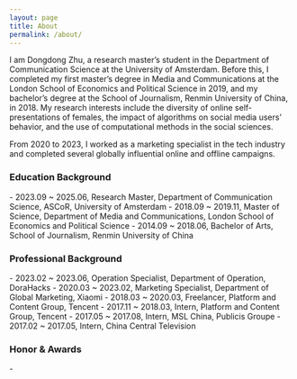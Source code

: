 ```yaml
---
layout: page
title: About
permalink: /about/
---
```


I am Dongdong Zhu, a research master’s student in the Department of Communication Science at the University of Amsterdam. Before this, I completed my first master’s degree in Media and Communications at the London School of Economics and Political Science in 2019, and my bachelor’s degree at the School of Journalism, Renmin University of China, in 2018. My research interests include the diversity of online self-presentations of females, the impact of algorithms on social media users’ behavior, and the use of computational methods in the social sciences.

From 2020 to 2023, I worked as a marketing specialist in the tech industry and completed several globally influential online and offline campaigns.

<h3>Education Background</h3>
- 2023.09 ~ 2025.06, Research Master, Department of Communication Science, ASCoR, University of Amsterdam
- 2018.09 ~ 2019.11, Master of Science, Department of Media and Communications, London School of Economics and Political Science
- 2014.09 ~ 2018.06, Bachelor of Arts, School of Journalism, Renmin University of China

<h3>Professional Background</h3>
- 2023.02 ~ 2023.06, Operation Specialist, Department of Operation, DoraHacks
- 2020.03 ~ 2023.02, Marketing Specialist, Department of Global Marketing, Xiaomi
- 2018.03 ~ 2020.03, Freelancer, Platform and Content Group, Tencent
- 2017.11 ~ 2018.03, Intern, Platform and Content Group, Tencent
- 2017.05 ~ 2017.08, Intern, MSL China, Publicis Groupe
- 2017.02 ~ 2017.05, Intern, China Central Television

<h3>Honor & Awards</h3>
- 
